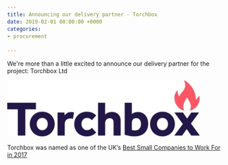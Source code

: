 ```yaml
---
title: Announcing our delivery partner - Torchbox
date: 2019-02-01 00:00:00 +0000
categories:
- procurement

---
```

We're more than a little excited to announce our delivery partner for the project: Torchbox Ltd

![Torchbox logo](/uploads/torchbox.jpg "Torchbox Ltd")

Torchbox was named as one of the UK’s [Best Small Companies to Work For in 2017](https://torchbox.com/blog/torchbox-named-one-best-places-work-uk/) 